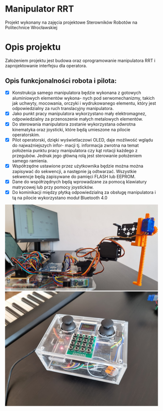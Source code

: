 # Manipulator RRT
Projekt wykonany na zajęcia projektowe Sterowników Robotów na Politechnice Wrocławskiej

# Opis projektu
Założeniem projektu jest budowa oraz oprogramowanie manipulatora RRT i zaprojektowanie interfejsu
dla operatora.
## Opis funkcjonalności robota i pilota:
- [X] Konstrukcja samego manipulatora będzie wykonana z gotowych aluminiowych elementów wykona-
nych pod serwomechanizmy, takich jak uchwyty, mocowania, orczyki i wydrukowanego elementu,
który jest odpowiedzialny za ruch translacyjny manipulatora.
- [X] Jako punkt pracy manipulatora wykorzystano mały elektromagnez, odpowiedzialny za przenoszenie
małych metalowych elementów.
- [X] Do sterowania manipulatora zostanie wykorzystana odwrotna kinematyka oraz joysticki, które będą
umieszone na pilocie operatorskim.
- [X] Pilot operatorski, dzięki wyświetlaczowi OLED, daje możliwość wglądu do najważniejszych infor-
macji tj. informacja zwrotna na temat położenia punktu pracy manipulatora czy kąt rotacji każdego
z przegubów. Jednak jego główną rolą jest sterowanie położeniem samego ramienia.
- [X] Współrzędne ustawione przez użytkownika będzie można można zapisywać do sekwencji, a następnie
ją odtwarzać. Wszystkie sekwencje będą zapisywane do pamięci FLASH lub EEPROM.
- [X] Dane do współrzędnych będą wprowadzane za pomocą klawiatury matrycowej lub przy pomocy
joysticków.
- [X] Do kominikacji między płytką odpowiedzialną za obsługę manipulatora i tą na pilocie wykorzystano
moduł Bluetooth 4.0

![](docs/img/manip_rel.jpg)
![](docs/img/pilot_rel.jpg)
